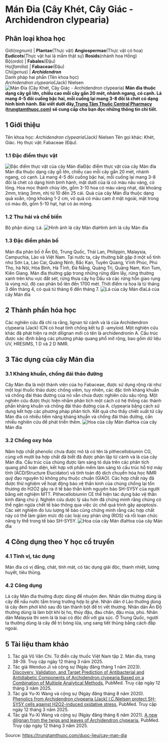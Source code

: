 # Mán Đỉa (Cây Khét, Cây Giác - Archidendron clypearia)

Phân loại khoa học  
---  
Giới(_regnum_) |  **Plantae**(Thực vật) **Angiospermae**(Thực vật có hoa) **Eudicots**(Thực vật hai lá mầm thật sự) **Rosids**(nhánh hoa Hồng)  
Bộ(_ordo_) | **Fabales**(Đậu)  
Họ(_familia_) | **Fabaceae**(Đậu)  
Chi(_genus_) | **_Archidendron_**  
Danh pháp hai phần (Tên khoa học)  
_Archidendron clypearia_(Jack) Nielsen  
![Mán Đỉa \(Cây Khét, Cây Giác - Archidendron clypearia\)](https://trungtamthuoc.com/images/others/man-dia-1577.jpg)
**Mán đỉa thuộc dạng cây gỗ lớn, chiều cao mỗi cây gần 20 mét, nhánh ngang, có cạnh. Lá mang 4-5 đôi cuống bậc hai, mỗi cuống lại mang 3-8 đôi lá chét có dạng hình bình hành. Bài viết dưới đây,[Trung Tâm Thuốc Central Pharmacy](https://trungtamthuoc.com/ "Trung Tâm Thuốc Central Pharmacy") ([trungtamthuoc.com](https://trungtamthuoc.com/ "trungtamthuoc.com")) sẽ cung cấp cho bạn đọc những thông tin chi tiết.**
##  1 Giới thiệu
Tên khoa học: _Archidendron clypearia_(Jack) Nielsen
Tên gọi khác: Khét, Giác.
Họ thực vật: Fabaceae (Đậu).
### 1.1 Đặc điểm thực vật
![Đặc điểm thực vật của cây Mán đỉa](https://trungtamthuoc.com/images/item/man-dia-2.jpg)Đặc điểm thực vật của cây Mán đỉa
Mán đỉa thuộc dạng cây gỗ lớn, chiều cao mỗi cây gần 20 mét, nhánh ngang, có cạnh.
Lá mang 4-5 đôi cuống bậc hai, mỗi cuống lại mang 3-8 đôi lá chét có dạng hình bình hành, mặt dưới của lá có màu nâu vàng, có lông.
Hoa mọc thành chùy lớn, gồm 3-10 hoa có màu vàng nhạt, dài khoảng 2mm, tràng 3mm, nhị từ 10 đến 25 cái.
Quả của cây Mán đỉa thuộc dạng quả xoắn, rộng khoảng 1-2 cm, vỏ quả có màu cam ở mặt ngoài, mặt trong có màu đỏ, gồm 5-10 hạt, hạt có áo mỏng.
### 1.2 Thu hái và chế biến
Bộ phận dùng: Lá.
![Hình ảnh lá cây Mán đỉa](https://trungtamthuoc.com/images/item/man-dia-5.jpg)Hình ảnh lá cây Mán đỉa
### 1.3 Đặc điểm phân bố
Mán đỉa phân bố ở Ấn Độ, Trung Quốc, Thái Lan, Philippin, Malaysia, Campuchia, Lào và Việt Nam. Tại nước ta, cây thường bắt gặp ở một số tỉnh như Sơn La, Lào Cai, Quảng Ninh, Bắc Kạn, Tuyên Quang, Vĩnh Phúc, Phú Thọ, hà Nội, Hòa Bình, Hà Tĩnh, Đà Nẵng, Quảng Trị, Quảng Nam, Kon Tum, Kiên Giang.
Mán đỉa thường gặp trong những rừng đầm lầy, rừng thường xanh trên khu vực đất sét, rừng thưa cây họ Dầu và các rừng hỗn giao rụng lá vùng núi, độ cao phân bố lên đến 1700 mét.
Thời điểm ra hoa là từ tháng 3 đến tháng 4, có quả từ tháng 6 đến tháng 7.
![Lá của cây Mán đỉa](https://trungtamthuoc.com/images/item/man-dia-1.jpg)Lá của cây Mán đỉa
##  2 Thành phần hóa học
Các nghiên cứu đã chỉ ra rằng, lignan từ cành và lá của Archidendron clypearia (Jack) ICN có hoạt tính chống kết tụ β -amyloid. Một nghiên cứu khác đã phát hiện ra một dilignan mới có tên là archidendronin A. Cấu trúc được xác định bằng các phương pháp quang phổ mở rộng, bao gồm dữ liệu UV, HRESIMS, 1 D và 2 D NMR.
##  3 Tác dụng của cây Mán đỉa
### 3.1 Kháng khuẩn, chống đái tháo đường
Cây Mán đỉa là một thành viên của họ Fabaceae, được sử dụng rộng rãi như một loại thuốc thảo dược chống viêm, tuy nhiên, các đặc tính kháng khuẩn và chống đái tháo đường của nó vẫn chưa được nghiên cứu sâu rộng. Một nghiên cứu được thực hiện nhằm phân tích một cách có hệ thống các thành phần kháng khuẩn và chống đái tháo đường của A. clypearia bằng cách sử dụng kết hợp các phương pháp phân tích. Kết quả cho thấy chiết xuất từ cây Mán đỉa có nhiều tiềm năng kháng khuẩn và chống đái tháo đường, cần nhiều nghiên cứu để phát triển thêm.
![Hoa của cây Mán đỉa](https://trungtamthuoc.com/images/item/man-dia-3.jpg)Hoa của cây Mán đỉa
### 3.2 Chống oxy hóa
Năm hợp chất phenolic chưa được mô tả có tên là pithecellobiumin CG, cùng với mười ba hợp chất đã biết đã được phân lập từ cành và lá của cây Mán đỉa. Cấu trúc của chúng được làm sáng tỏ dựa trên các phân tích quang phổ toàn diện, kết hợp với phần mềm làm sáng tỏ cấu trúc hỗ trợ máy tính (ACD/Structure Elucidator) và tính toán độ dịch chuyển hóa học NMR quỹ đạo nguyên tử không phụ thuộc chuẩn (GIAO).
Các hợp chất này đã được thử nghiệm về hoạt động bảo vệ thần kinh của chúng chống lại tổn thương do H2O2 gây ra ở tế bào thần kinh nguyên bào SH-SY5Y của người bằng xét nghiệm MTT. Pithecellobiumin CE thể hiện tác dụng bảo vệ thần kinh đáng chú ý. Nghiên cứu dược lý sâu hơn đã chứng minh rằng chúng có thể ngăn ngừa chết tế bào thông qua việc ức chế quá trình gây apoptosis. Các xét nghiệm đo lưu lượng tế bào cũng chứng minh rằng các hợp chất này có thể làm giảm mức độ các loài oxy phản ứng (ROS) và rối loạn chức năng ty thể trong tế bào SH-SY5Y.
![Hoa của cây Mán đỉa](https://trungtamthuoc.com/images/item/man-dia-4.jpg)Hoa của cây Mán đỉa
##  4 Công dụng theo Y học cổ truyền
### 4.1 Tính vị, tác dụng
Mán đỉa có vị đắng, chát, tính mát, có tác dụng giải độc, thanh nhiệt, lương huyết, tiêu thũng.
### 4.2 Công dụng
Lá cây Mán đỉa thường được dùng để nhuộm đen. Nhân dân thường dùng lá cây để nấu nước tắm trong trường hợp bị ghẻ.
Nhân dân ở Lào thường dùng lá cây đem phơi khô sau đó tán thành bột để trị vết thương.
Nhân dân Ấn Độ thường dùng lá làm bột khi bị ho, thủy đậu, đau chân, đậu mùa, phù.
Nhân dân Malaysia thì xem lá là loại có độc đối với gia súc.
Ở Trung Quốc, người ta thường dùng lá cây để trị bỏng lửa, ung sang tiết thũng bằng cách đắp ngoài.
##  5 Tài liệu tham khảo
  1. Tác giả Võ Văn Chi. Từ điển cây thuốc Việt Nam tập 2. Mán đỉa, trang 38-39. Truy cập ngày 12 tháng 3 năm 2025.
  2. Tác giả Wenduo Ji và cộng sự (Ngày đăng tháng 1 năm 2023). [Discovery, Validation, and Target Prediction of Antibacterial and Antidiabetic Components of Archidendron clypearia Based on a Combination of Multiple Analytical Methods](https://pubmed.ncbi.nlm.nih.gov/36770996/), PubMed. Truy cập ngày 12 tháng 3 năm 2025.
  3. Tác giả Yu-Xi Wang và cộng sự (Ngày đăng tháng 8 năm 2020). [Phenolics from Archidendron clypearia (Jack) I.C.Nielsen protect SH-SY5Y cells against H2O2-induced oxidative stress](https://pubmed.ncbi.nlm.nih.gov/32446133/), PubMed. Truy cập ngày 12 tháng 3 năm 2025.
  4. Tác giả Yu-Xi Wang và cộng sự (Ngày đăng tháng 6 năm 2021). [A new dilignan from the twigs and leaves of Archidendron clypearia](https://pubmed.ncbi.nlm.nih.gov/32644854/), PubMed. Truy cập ngày 12 tháng 3 năm 2025.




Source: https://trungtamthuoc.com/duoc-lieu/cay-man-dia